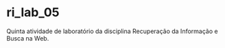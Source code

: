 # ri_lab_05
Quinta atividade de laboratório da disciplina Recuperação da Informação e Busca na Web.
